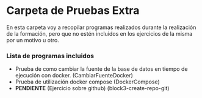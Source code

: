 # Carpeta de Pruebas Extra

En esta carpeta voy a recopilar programas realizados durante la realización de la formación, pero que no estén incluidos en los ejercicios de la misma por un motivo u otro.

### Lista de programas incluidos
- Prueba de como cambiar la fuente de la base de datos en tiempo de ejecución con docker. (CambiarFuenteDocker)
- Prueba de utilización docker compose (DockerCompose)
- **PENDIENTE** (Ejercicio sobre github) (block3-create-repo-git)